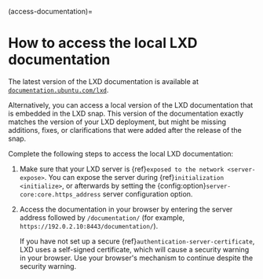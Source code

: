 (access-documentation)=
# How to access the local LXD documentation

The latest version of the LXD documentation is available at [`documentation.ubuntu.com/lxd`](https://documentation.ubuntu.com/lxd/).

Alternatively, you can access a local version of the LXD documentation that is embedded in the LXD snap.
This version of the documentation exactly matches the version of your LXD deployment, but might be missing additions, fixes, or clarifications that were added after the release of the snap.

Complete the following steps to access the local LXD documentation:

1. Make sure that your LXD server is {ref}`exposed to the network <server-expose>`.
   You can expose the server during {ref}`initialization <initialize>`, or afterwards by setting the {config:option}`server-core:core.https_address` server configuration option.

1. Access the documentation in your browser by entering the server address followed by `/documentation/` (for example, `https://192.0.2.10:8443/documentation/`).

   If you have not set up a secure {ref}`authentication-server-certificate`, LXD uses a self-signed certificate, which will cause a security warning in your browser.
   Use your browser's mechanism to continue despite the security warning.
